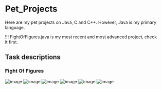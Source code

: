 # Pet_Projects
Here are my pet projects on Java, C and C++. However, Java is my primary language. 

!!! FightOfFigures.java is my most recent and most advanced project, check it first.

## Task descriptions

### Fight Of Figures

![image](https://github.com/user-attachments/assets/fe7b5d92-477e-4c98-859b-1a756bc7774d)
![image](https://github.com/user-attachments/assets/603c686f-4ad4-4ee6-a9cc-fbb1252918f3)
![image](https://github.com/user-attachments/assets/397f8e60-87e5-48dc-b330-30c478d4dde7)
![image](https://github.com/user-attachments/assets/56a28aa7-f533-4df9-aeea-b7568d1ab681)
![image](https://github.com/user-attachments/assets/10f66b4e-2f41-42d9-ae2f-74cce8c831a1)
![image](https://github.com/user-attachments/assets/c69f77b7-f423-4ae8-b2d1-e05a45642f07)
